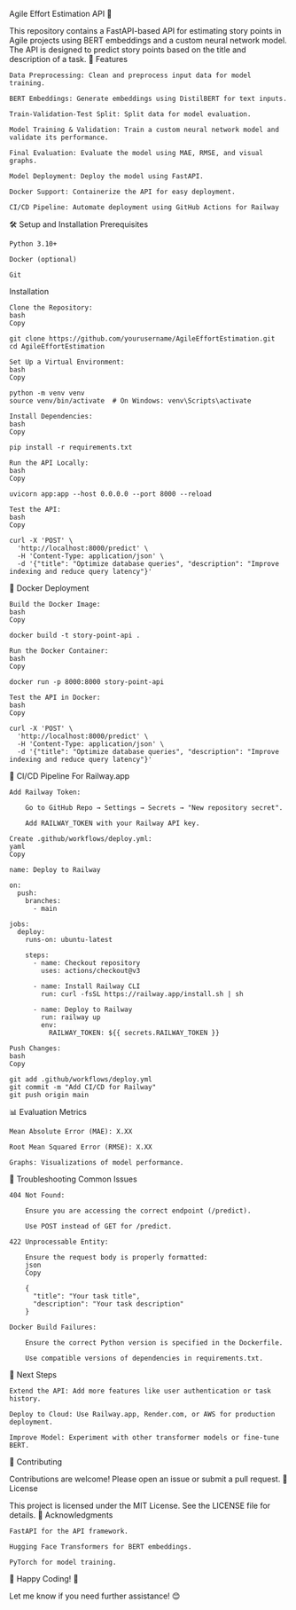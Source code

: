 Agile Effort Estimation API 🚀

This repository contains a FastAPI-based API for estimating story points in Agile projects using BERT embeddings and a custom neural network model. The API is designed to predict story points based on the title and description of a task.
📌 Features

    Data Preprocessing: Clean and preprocess input data for model training.

    BERT Embeddings: Generate embeddings using DistilBERT for text inputs.

    Train-Validation-Test Split: Split data for model evaluation.

    Model Training & Validation: Train a custom neural network model and validate its performance.

    Final Evaluation: Evaluate the model using MAE, RMSE, and visual graphs.

    Model Deployment: Deploy the model using FastAPI.

    Docker Support: Containerize the API for easy deployment.

    CI/CD Pipeline: Automate deployment using GitHub Actions for Railway 

🛠️ Setup and Installation
Prerequisites

    Python 3.10+

    Docker (optional)

    Git

Installation

    Clone the Repository:
    bash
    Copy

    git clone https://github.com/yourusername/AgileEffortEstimation.git
    cd AgileEffortEstimation

    Set Up a Virtual Environment:
    bash
    Copy

    python -m venv venv
    source venv/bin/activate  # On Windows: venv\Scripts\activate

    Install Dependencies:
    bash
    Copy

    pip install -r requirements.txt

    Run the API Locally:
    bash
    Copy

    uvicorn app:app --host 0.0.0.0 --port 8000 --reload

    Test the API:
    bash
    Copy

    curl -X 'POST' \
      'http://localhost:8000/predict' \
      -H 'Content-Type: application/json' \
      -d '{"title": "Optimize database queries", "description": "Improve indexing and reduce query latency"}'

🐳 Docker Deployment

    Build the Docker Image:
    bash
    Copy

    docker build -t story-point-api .

    Run the Docker Container:
    bash
    Copy

    docker run -p 8000:8000 story-point-api

    Test the API in Docker:
    bash
    Copy

    curl -X 'POST' \
      'http://localhost:8000/predict' \
      -H 'Content-Type: application/json' \
      -d '{"title": "Optimize database queries", "description": "Improve indexing and reduce query latency"}'

🚀 CI/CD Pipeline
For Railway.app

    Add Railway Token:

        Go to GitHub Repo → Settings → Secrets → "New repository secret".

        Add RAILWAY_TOKEN with your Railway API key.

    Create .github/workflows/deploy.yml:
    yaml
    Copy

    name: Deploy to Railway

    on:
      push:
        branches:
          - main

    jobs:
      deploy:
        runs-on: ubuntu-latest

        steps:
          - name: Checkout repository
            uses: actions/checkout@v3

          - name: Install Railway CLI
            run: curl -fsSL https://railway.app/install.sh | sh

          - name: Deploy to Railway
            run: railway up
            env:
              RAILWAY_TOKEN: ${{ secrets.RAILWAY_TOKEN }}

    Push Changes:
    bash
    Copy

    git add .github/workflows/deploy.yml
    git commit -m "Add CI/CD for Railway"
    git push origin main

📊 Evaluation Metrics

    Mean Absolute Error (MAE): X.XX

    Root Mean Squared Error (RMSE): X.XX

    Graphs: Visualizations of model performance.

🔧 Troubleshooting
Common Issues

    404 Not Found:

        Ensure you are accessing the correct endpoint (/predict).

        Use POST instead of GET for /predict.

    422 Unprocessable Entity:

        Ensure the request body is properly formatted:
        json
        Copy

        {
          "title": "Your task title",
          "description": "Your task description"
        }

    Docker Build Failures:

        Ensure the correct Python version is specified in the Dockerfile.

        Use compatible versions of dependencies in requirements.txt.

📌 Next Steps

    Extend the API: Add more features like user authentication or task history.

    Deploy to Cloud: Use Railway.app, Render.com, or AWS for production deployment.

    Improve Model: Experiment with other transformer models or fine-tune BERT.

🤝 Contributing

Contributions are welcome! Please open an issue or submit a pull request.
📄 License

This project is licensed under the MIT License. See the LICENSE file for details.
🙏 Acknowledgments

    FastAPI for the API framework.

    Hugging Face Transformers for BERT embeddings.

    PyTorch for model training.

🚀 Happy Coding! 🚀

Let me know if you need further assistance! 😊
